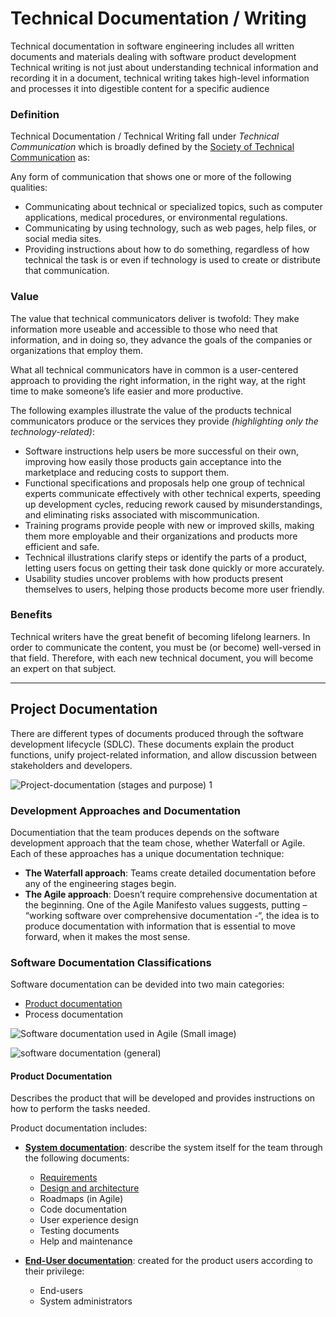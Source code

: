 # Technical Documentation / Writing

Technical documentation in software engineering includes all written documents and materials dealing with software product development
Technical writing is not just about understanding technical information and recording it in a document, technical writing takes high-level information and processes it into digestible content for a specific audience

### Definition

Technical Documentation / Technical Writing fall under *Technical Communication* which is broadly defined by the [Society of Technical Communication](https://www.stc.org/about-stc/defining-technical-communication/) as:

Any form of communication that shows one or more of the following qualities:

- Communicating about technical or specialized topics, such as computer applications, medical procedures, or environmental regulations.
- Communicating by using technology, such as web pages, help files, or social media sites.
- Providing instructions about how to do something, regardless of how technical the task is or even if technology is used to create or distribute that communication.

### Value

The value that technical communicators deliver is twofold: They make information more useable and accessible to those who need that information, and in doing so, they advance the goals of the companies or organizations that employ them.

What all technical communicators have in common is a user-centered approach to providing the right information, in the right way, at the right time to make someone’s life easier and more productive.

The following examples illustrate the value of the products technical communicators produce or the services they provide *(highlighting only the technology-related)*:

- Software instructions help users be more successful on their own, improving how easily those products gain acceptance into the marketplace and reducing costs to support them.
- Functional specifications and proposals help one group of technical experts communicate effectively with other technical experts, speeding up development cycles, reducing rework caused by misunderstandings, and eliminating risks associated with miscommunication.
- Training programs provide people with new or improved skills, making them more employable and their organizations and products more efficient and safe.
- Technical illustrations clarify steps or identify the parts of a product, letting users focus on getting their task done quickly or more accurately.
- Usability studies uncover problems with how products present themselves to users, helping those products become more user friendly.

### Benefits

Technical writers have the great benefit of becoming lifelong learners. 
In order to communicate the content, you must be (or become) well-versed in that field. Therefore, with each new technical document, you will become an expert on that subject.

------------------------------------------------------------------------------------------------------------

## Project Documentation

There are different types of documents produced through the software development lifecycle (SDLC). These documents explain the product functions, unify project-related information, and allow discussion between stakeholders and developers.

![Project-documentation (stages and purpose) 1](https://user-images.githubusercontent.com/60129693/113131069-05909380-921d-11eb-87af-eeaf410a1f1a.png)

### Development Approaches and Documentation

Documentiation that the team produces depends on the software development approach that the team chose, whether Waterfall or Agile. Each of these approaches has a unique documentation technique:

- **The Waterfall approach**: Teams create detailed documentation before any of the engineering stages begin.
- **The Agile approach**: Doesn’t require comprehensive documentation at the beginning. One of the Agile Manifesto values suggests, putting – “working software over comprehensive documentation -“, the idea is to produce documentation with information that is essential to move forward, when it makes the most sense.


### Software Documentation Classifications

Software documentation can be devided into two main categories:
- [Product documentation](https://github.com/SG-Eddin/Technical-Documentation-Best-Practices/blob/main/About-Technical-Documentation.md#product-documentation)
- Process documentation

![Software documentation used in Agile (Small image)](https://user-images.githubusercontent.com/60129693/113143472-77240e00-922c-11eb-9fd6-3f8d21d7d1cd.png)

![software documentation (general)](https://user-images.githubusercontent.com/60129693/113505075-e8213980-953c-11eb-9d08-13d3ef6c63ca.png)


 #### Product Documentation

Describes the product that will be developed and provides instructions on how to perform the tasks needed.

Product documentation includes:
- **[System documentation](https://github.com/SG-Eddin/Technical-Documentation-Best-Practices/tree/main/System-Documentation.md)**: describe the system itself for the team through the following documents:
  - [Requirements](https://github.com/SG-Eddin/Technical-Documentation-Best-Practices/tree/main/System-Documentation.md/Requirements.md)
  - [Design and architecture](https://github.com/SG-Eddin/Technical-Documentation-Best-Practices/blob/main/System-Documentation.md/Design%26Architecture-Documentation.md)
  - Roadmaps (in Agile)
  - Code documentation
  - User experience design
  - Testing documents
  - Help and maintenance
  
- **[End-User documentation](https://github.com/SG-Eddin/Technical-Documentation-Best-Practices/tree/main/EndUser-Documentation)**: created for the product users according to their privilege:
  - End-users
  - System administrators
